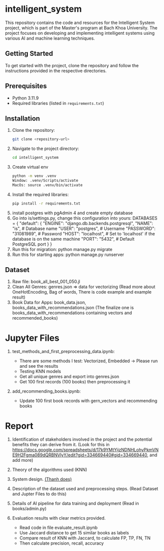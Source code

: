 # intelligent_system

This repository contains the code and resources for the Intelligent System project, which is part of the Master's program at Bach Khoa University. The project focuses on developing and implementing intelligent systems using various AI and machine learning techniques.

## Getting Started

To get started with the project, clone the repository and follow the instructions provided in the respective directories.

## Prerequisites

- Python 3.11.9
- Required libraries (listed in `requirements.txt`)

## Installation

1. Clone the repository:
   ```sh
   git clone <repository-url>
   ```
2. Navigate to the project directory:
   ```sh
   cd intelligent_system
   ```
3. Create virtual env
   ```sh
   python -m venv .venv
   Window: .venv/Scripts/activate
   MacOs: source .venv/bin/activate
   ```
4. Install the required libraries:
   ```sh
   pip install -r requirements.txt
   ```
5. install postgres with pgAdmin 4 and create empty database
6. Go into is/settings.py, change this configuration into yours:
   DATABASES = {
   "default": {
   "ENGINE": "django.db.backends.postgresql",
   "NAME": "is", # Database name
   "USER": "postgres", # Username
   "PASSWORD": "31081989", # Password
   "HOST": "localhost", # Set to 'localhost' if the database is on the same machine
   "PORT": "5432", # Default PostgreSQL port
   }
   }
7. Run this for migration: python manage.py migrate
8. Run this for starting apps: python manage.py runserver

## Dataset

1. Raw file: book_all_best_001_050.jl
2. Clean All Genres: genres.json => data for vectorizing (Read more about OneHotEncoding, Bag of words, There is code example and example result)
3. Book Data for Apps: book_data.json, books_data_with_recommendations.json (The finalize one is books_data_with_recommendations containing vectors and recommended_books)

# Jupyter Files

1. test_methods_and_first_preprocessing_data.ipynb:

   - There are some methods I test: Vectorized, Embedded -> Please run and see the results
   - Testing KNN models
   - Get all unique genres and export into genres.json
   - Get 100 first records (100 books) then preprocessing it

2. add_recommending_books.ipynb:
   - Update 100 first book records with gern_vectors and recommending books

# Report

1. Identification of stakeholders involved in the project and the potential benefits they can derive from it.
   (Look for this in https://docs.google.com/spreadsheets/d/17k9YMtYijzNDNHLohyPkmVNE9H2Fgma089dQRBNVlyY/edit?gid=334669440#gid=334669440, and add more)

2. Theory of the algorithms used
   (KNN)

3. System design.
   [(Thanh does)](https://drive.google.com/drive/my-drive?hl=vi)

4. Description of the dataset used and preprocessing steps.
   (Read Dataset and Jupter Files to do this)

5. Details of AI pipeline for data training and deployment
   (Read in books/admin.py)

6. Evaluation results with clear metrics provided.
   - Read code in file evaluate_result.ipynb
   - Use Jaccard distance to get 15 similar books as labels
   - Compare result of KNN with Jaccard, to calculate FP, TP, FN, TN
   - Then calculate precision, recall, accuracy
